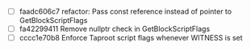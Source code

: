 - [ ] faadc606c7 refactor: Pass const reference instead of pointer to GetBlockScriptFlags
- [ ] fa42299411 Remove nullptr check in GetBlockScriptFlags
- [ ] cccc1e70b8 Enforce Taproot script flags whenever WITNESS is set
